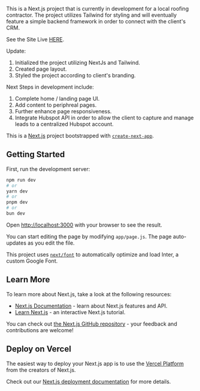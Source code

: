 This is a Next.js project that is currently in development for a local roofing contractor. The project utilizes Tailwind for styling and will eventually feature a simple backend framework in order to connect with the client's CRM.

See the Site Live [HERE](https://ridge-pros-construction.vercel.app/).

Update:
  1. Initialized the project utilizing NextJs and Tailwind.
  2. Created page layout.
  3. Styled the project according to client's branding.

Next Steps in development include:
  1. Complete home / landing page UI.
  2. Add content to periphreal pages.
  3. Further enhance page responsiveness.
  4. Integrate Hubspot API in order to allow the client to capture and manage leads to a centralized Hubspot account.

This is a [Next.js](https://nextjs.org/) project bootstrapped with [`create-next-app`](https://github.com/vercel/next.js/tree/canary/packages/create-next-app).

## Getting Started

First, run the development server:

```bash
npm run dev
# or
yarn dev
# or
pnpm dev
# or
bun dev
```

Open [http://localhost:3000](http://localhost:3000) with your browser to see the result.

You can start editing the page by modifying `app/page.js`. The page auto-updates as you edit the file.

This project uses [`next/font`](https://nextjs.org/docs/basic-features/font-optimization) to automatically optimize and load Inter, a custom Google Font.

## Learn More

To learn more about Next.js, take a look at the following resources:

- [Next.js Documentation](https://nextjs.org/docs) - learn about Next.js features and API.
- [Learn Next.js](https://nextjs.org/learn) - an interactive Next.js tutorial.

You can check out [the Next.js GitHub repository](https://github.com/vercel/next.js/) - your feedback and contributions are welcome!

## Deploy on Vercel

The easiest way to deploy your Next.js app is to use the [Vercel Platform](https://vercel.com/new?utm_medium=default-template&filter=next.js&utm_source=create-next-app&utm_campaign=create-next-app-readme) from the creators of Next.js.

Check out our [Next.js deployment documentation](https://nextjs.org/docs/deployment) for more details.
